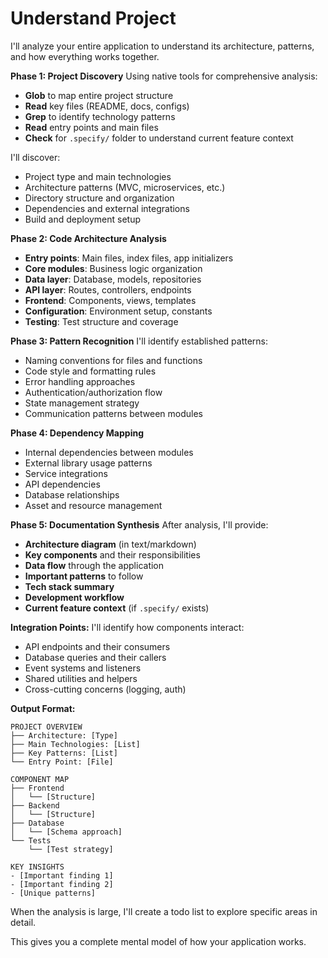 # Understand Project

I'll analyze your entire application to understand its architecture, patterns, and how everything works together.

**Phase 1: Project Discovery**
Using native tools for comprehensive analysis:
- **Glob** to map entire project structure
- **Read** key files (README, docs, configs)
- **Grep** to identify technology patterns
- **Read** entry points and main files
- **Check** for `.specify/` folder to understand current feature context

I'll discover:
- Project type and main technologies
- Architecture patterns (MVC, microservices, etc.)
- Directory structure and organization
- Dependencies and external integrations
- Build and deployment setup

**Phase 2: Code Architecture Analysis**
- **Entry points**: Main files, index files, app initializers
- **Core modules**: Business logic organization
- **Data layer**: Database, models, repositories
- **API layer**: Routes, controllers, endpoints
- **Frontend**: Components, views, templates
- **Configuration**: Environment setup, constants
- **Testing**: Test structure and coverage

**Phase 3: Pattern Recognition**
I'll identify established patterns:
- Naming conventions for files and functions
- Code style and formatting rules
- Error handling approaches
- Authentication/authorization flow
- State management strategy
- Communication patterns between modules

**Phase 4: Dependency Mapping**
- Internal dependencies between modules
- External library usage patterns
- Service integrations
- API dependencies
- Database relationships
- Asset and resource management

**Phase 5: Documentation Synthesis**
After analysis, I'll provide:
- **Architecture diagram** (in text/markdown)
- **Key components** and their responsibilities
- **Data flow** through the application
- **Important patterns** to follow
- **Tech stack summary**
- **Development workflow**
- **Current feature context** (if `.specify/` exists)

**Integration Points:**
I'll identify how components interact:
- API endpoints and their consumers
- Database queries and their callers
- Event systems and listeners
- Shared utilities and helpers
- Cross-cutting concerns (logging, auth)

**Output Format:**
```
PROJECT OVERVIEW
├── Architecture: [Type]
├── Main Technologies: [List]
├── Key Patterns: [List]
└── Entry Point: [File]

COMPONENT MAP
├── Frontend
│   └── [Structure]
├── Backend
│   └── [Structure]
├── Database
│   └── [Schema approach]
└── Tests
    └── [Test strategy]

KEY INSIGHTS
- [Important finding 1]
- [Important finding 2]
- [Unique patterns]
```

When the analysis is large, I'll create a todo list to explore specific areas in detail.

This gives you a complete mental model of how your application works.